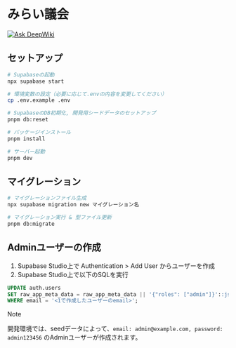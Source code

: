 # みらい議会

[![Ask DeepWiki](https://deepwiki.com/badge.svg)](https://deepwiki.com/team-mirai-volunteer/mirai-gikai)

## セットアップ

```bash
# Supabaseの起動
npx supabase start

# 環境変数の設定（必要に応じて.envの内容を変更してください）
cp .env.example .env

# SupabaseのDB初期化, 開発用シードデータのセットアップ
pnpm db:reset

# パッケージインストール
pnpm install

# サーバー起動
pnpm dev
```

## マイグレーション

```bash
# マイグレーションファイル生成
npx supabase migration new マイグレーション名

# マイグレーション実行 & 型ファイル更新
pnpm db:migrate
```

## Adminユーザーの作成

1. Supabase Studio上で Authentication > Add User からユーザーを作成
2. Supabase Studio上で以下のSQLを実行

```sql
UPDATE auth.users
SET raw_app_meta_data = raw_app_meta_data || '{"roles": ["admin"]}'::jsonb
WHERE email = '<1で作成したユーザーのemail>';
```

> [!NOTE]
> 開発環境では、seedデータによって、`email: admin@example.com, password: admin123456` のAdminユーザーが作成されます。
